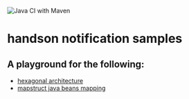 ![Java CI with Maven](https://github.com/jtonic/handson-notifications/workflows/Java%20CI%20with%20Maven/badge.svg)

# handson notification samples

## A playground for the following:

- [hexagonal architecture](./hexagonal.md)
- [mapstruct java beans mapping](./mapstruct.md)
